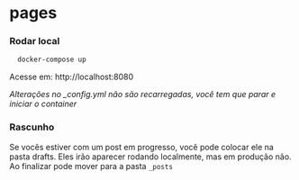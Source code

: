 # pages

### Rodar local

```sh
  docker-compose up
```

Acesse em: http://localhost:8080

_Alterações no \_config.yml não são recarregadas, você tem que parar e iniciar o container_

### Rascunho

Se vocês estiver com um post em progresso, você pode colocar ele na pasta drafts.
Eles irão aparecer rodando localmente, mas em produção não. Ao finalizar pode mover
para a pasta `_posts`
